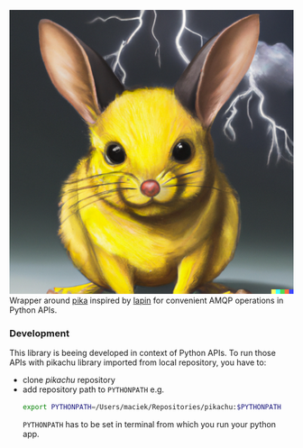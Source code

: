 ![Pikachu Bunny](pikachu_bunny.png)
Wrapper around [pika](https://pika.readthedocs.io/en/stable/) inspired by [lapin](https://hexdocs.pm/lapin/main.html) for convenient AMQP operations in Python APIs.

### Development

This library is beeing developed in context of Python APIs. To run those APIs with pikachu library imported from local repository, you have to:

- clone _pikachu_ repository
- add repository path to `PYTHONPATH` e.g.
  ```bash
  export PYTHONPATH=/Users/maciek/Repositories/pikachu:$PYTHONPATH
  ```
  `PYTHONPATH` has to be set in terminal from which you run your python app.
